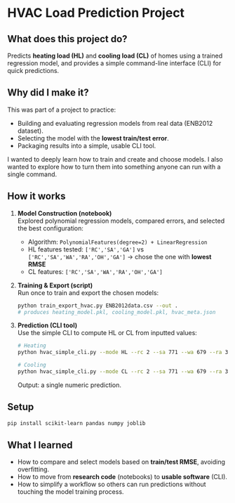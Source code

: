 # HVAC Load Prediction Project

## What does this project do?
Predicts **heating load (HL)** and **cooling load (CL)** of homes using a trained regression model, and provides a simple command-line interface (CLI) for quick predictions.

## Why did I make it?
This was part of a project to practice:
- Building and evaluating regression models from real data (ENB2012 dataset).
- Selecting the model with the **lowest train/test error**.
- Packaging results into a simple, usable CLI tool.  

I wanted to deeply learn how to train and create and choose models. I also wanted to explore how to turn them into something anyone can run with a single command.

## How it works
1. **Model Construction (notebook)**  
   Explored polynomial regression models, compared errors, and selected the best configuration:
   - Algorithm: `PolynomialFeatures(degree=2) + LinearRegression`
   - HL features tested: `['RC','SA','GA']` vs `['RC','SA','WA','RA','OH','GA']` → chose the one with **lowest RMSE**
   - CL features: `['RC','SA','WA','RA','OH','GA']`

2. **Training & Export (script)**  
   Run once to train and export the chosen models:
   ```bash
   python train_export_hvac.py ENB2012data.csv --out .
   # produces heating_model.pkl, cooling_model.pkl, hvac_meta.json
   ```

3. **Prediction (CLI tool)**  
   Use the simple CLI to compute HL or CL from inputted values:
   ```bash
   # Heating
   python hvac_simple_cli.py --mode HL --rc 2 --sa 771 --wa 679 --ra 368 --oh 19 --ga 3

   # Cooling
   python hvac_simple_cli.py --mode CL --rc 2 --sa 771 --wa 679 --ra 368 --oh 19 --ga 3
   ```

   Output: a single numeric prediction.

## Setup
```bash
pip install scikit-learn pandas numpy joblib
```

## What I learned
- How to compare and select models based on **train/test RMSE**, avoiding overfitting.  
- How to move from **research code** (notebooks) to **usable software** (CLI).  
- How to simplify a workflow so others can run predictions without touching the model training process.  
